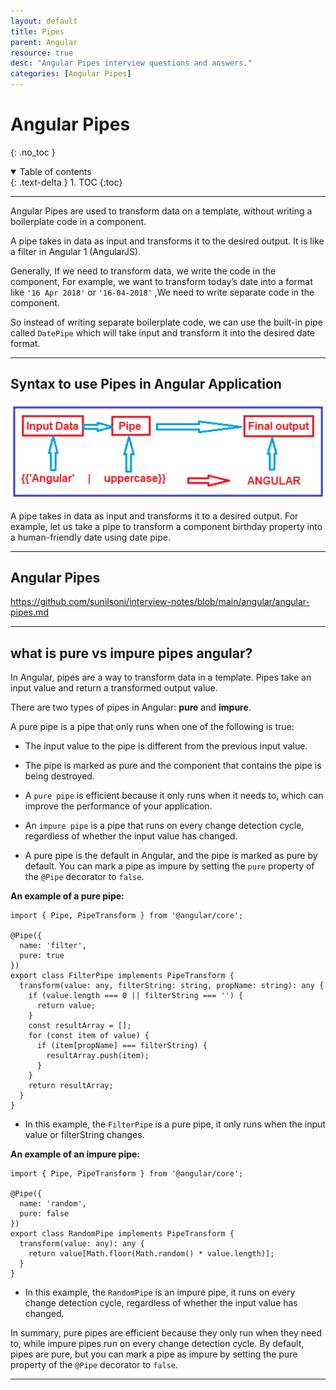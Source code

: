 ```yaml
---
layout: default
title: Pipes
parent: Angular
resource: true
desc: "Angular Pipes interview questions and answers."
categories: [Angular Pipes]
---
```


# Angular Pipes
{: .no_toc }

<details open markdown="block">
  <summary>
    Table of contents
  </summary>
  {: .text-delta }
1. TOC
{:toc}
</details>

---

Angular Pipes are used to transform data on a template, without writing a boilerplate code in a component.

A pipe takes in data as input and transforms it to the desired output. It is like a filter in Angular 1 (AngularJS).

Generally, If we need to transform data, we write the code in the component, For example, we want to transform today’s date into a format like `'16 Apr 2018'` or `'16-04-2018'`
,We need to write separate code in the component.

So instead of writing separate boilerplate code, we can use the built-in pipe called `DatePipe` which will take input and transform it into the desired date format.

---

##  Syntax to use Pipes in Angular Application

<img src="images/anular-pipes.png" width="600"/>


A pipe takes in data as input and transforms it to a desired output. For example, let us take a pipe to transform a component birthday property into a human-friendly date using date pipe.


---

##  Angular Pipes

https://github.com/sunilsoni/interview-notes/blob/main/angular/angular-pipes.md

---

## what is pure vs impure pipes angular?

In Angular, pipes are a way to transform data in a template. Pipes take an input value and return a transformed output value.

There are two types of pipes in Angular: **pure** and **impure**.

A pure pipe is a pipe that only runs when one of the following is true:

* The input value to the pipe is different from the previous input value.

* The pipe is marked as pure and the component that contains the pipe is being destroyed.


* A `pure pipe` is efficient because it only runs when it needs to, which can improve the performance of your application.

* An `impure pipe` is a pipe that runs on every change detection cycle, regardless of whether the input value has changed.

* A pure pipe is the default in Angular, and the pipe is marked as pure by default. You can mark a pipe as impure by setting the `pure` property of the `@Pipe` decorator to `false`.

**An example of a pure pipe:**

```log
import { Pipe, PipeTransform } from '@angular/core';

@Pipe({
  name: 'filter',
  pure: true
})
export class FilterPipe implements PipeTransform {
  transform(value: any, filterString: string, propName: string): any {
    if (value.length === 0 || filterString === '') {
      return value;
    }
    const resultArray = [];
    for (const item of value) {
      if (item[propName] === filterString) {
        resultArray.push(item);
      }
    }
    return resultArray;
  }
}

```
* In this example, the `FilterPipe` is a pure pipe, it only runs when the input value or filterString changes.

**An example of an impure pipe:**

```log
import { Pipe, PipeTransform } from '@angular/core';

@Pipe({
  name: 'random',
  pure: false
})
export class RandomPipe implements PipeTransform {
  transform(value: any): any {
    return value[Math.floor(Math.random() * value.length)];
  }
}

```
* In this example, the `RandomPipe` is an impure pipe, it runs on every change detection cycle, regardless of whether the input value has changed.

In summary, pure pipes are efficient because they only run when they need to, while impure pipes run on every change detection cycle. By default, pipes are pure, but you can mark a pipe as impure by setting the pure property of the `@Pipe` decorator to `false`.

---